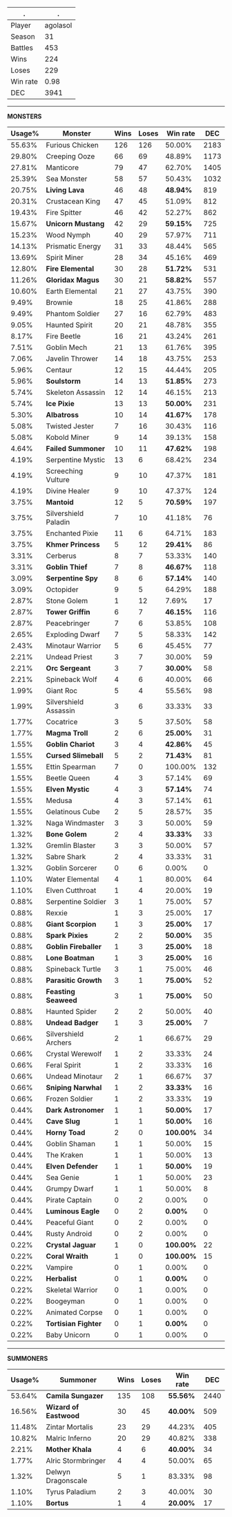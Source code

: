.|.
|-|-
Player|agolasol
Season|31
Battles|453
Wins|224
Loses|229
Win rate|0.98
DEC|3941

---
**MONSTERS**

Usage%|Monster|Wins|Loses|Win rate|DEC|
-|-|-|-|-|-|
55.63%|Furious Chicken|126|126|50.00%|2183|
29.80%|Creeping Ooze|66|69|48.89%|1173|
27.81%|Manticore|79|47|62.70%|1405|
25.39%|Sea Monster|58|57|50.43%|1032|
20.75%|**Living Lava**|46|48|**48.94%**|819|
20.31%|Crustacean King|47|45|51.09%|812|
19.43%|Fire Spitter|46|42|52.27%|862|
15.67%|**Unicorn Mustang**|42|29|**59.15%**|725|
15.23%|Wood Nymph|40|29|57.97%|711|
14.13%|Prismatic Energy|31|33|48.44%|565|
13.69%|Spirit Miner|28|34|45.16%|469|
12.80%|**Fire Elemental**|30|28|**51.72%**|531|
11.26%|**Gloridax Magus**|30|21|**58.82%**|557|
10.60%|Earth Elemental|21|27|43.75%|390|
9.49%|Brownie|18|25|41.86%|288|
9.49%|Phantom Soldier|27|16|62.79%|483|
9.05%|Haunted Spirit|20|21|48.78%|355|
8.17%|Fire Beetle|16|21|43.24%|261|
7.51%|Goblin Mech|21|13|61.76%|395|
7.06%|Javelin Thrower|14|18|43.75%|253|
5.96%|Centaur|12|15|44.44%|205|
5.96%|**Soulstorm**|14|13|**51.85%**|273|
5.74%|Skeleton Assassin|12|14|46.15%|213|
5.74%|**Ice Pixie**|13|13|**50.00%**|231|
5.30%|**Albatross**|10|14|**41.67%**|178|
5.08%|Twisted Jester|7|16|30.43%|116|
5.08%|Kobold Miner|9|14|39.13%|158|
4.64%|**Failed Summoner**|10|11|**47.62%**|198|
4.19%|Serpentine Mystic|13|6|68.42%|234|
4.19%|Screeching Vulture|9|10|47.37%|181|
4.19%|Divine Healer|9|10|47.37%|124|
3.75%|**Mantoid**|12|5|**70.59%**|197|
3.75%|Silvershield Paladin|7|10|41.18%|76|
3.75%|Enchanted Pixie|11|6|64.71%|183|
3.75%|**Khmer Princess**|5|12|**29.41%**|86|
3.31%|Cerberus|8|7|53.33%|140|
3.31%|**Goblin Thief**|7|8|**46.67%**|118|
3.09%|**Serpentine Spy**|8|6|**57.14%**|140|
3.09%|Octopider|9|5|64.29%|188|
2.87%|Stone Golem|1|12|7.69%|17|
2.87%|**Tower Griffin**|6|7|**46.15%**|116|
2.87%|Peacebringer|7|6|53.85%|108|
2.65%|Exploding Dwarf|7|5|58.33%|142|
2.43%|Minotaur Warrior|5|6|45.45%|77|
2.21%|Undead Priest|3|7|30.00%|59|
2.21%|**Orc Sergeant**|3|7|**30.00%**|58|
2.21%|Spineback Wolf|4|6|40.00%|66|
1.99%|Giant Roc|5|4|55.56%|98|
1.99%|Silvershield Assassin|3|6|33.33%|33|
1.77%|Cocatrice|3|5|37.50%|58|
1.77%|**Magma Troll**|2|6|**25.00%**|31|
1.55%|**Goblin Chariot**|3|4|**42.86%**|45|
1.55%|**Cursed Slimeball**|5|2|**71.43%**|81|
1.55%|Ettin Spearman|7|0|100.00%|132|
1.55%|Beetle Queen|4|3|57.14%|69|
1.55%|**Elven Mystic**|4|3|**57.14%**|74|
1.55%|Medusa|4|3|57.14%|61|
1.55%|Gelatinous Cube|2|5|28.57%|35|
1.32%|Naga Windmaster|3|3|50.00%|59|
1.32%|**Bone Golem**|2|4|**33.33%**|33|
1.32%|Gremlin Blaster|3|3|50.00%|57|
1.32%|Sabre Shark|2|4|33.33%|31|
1.32%|Goblin Sorcerer|0|6|0.00%|0|
1.10%|Water Elemental|4|1|80.00%|64|
1.10%|Elven Cutthroat|1|4|20.00%|19|
0.88%|Serpentine Soldier|3|1|75.00%|57|
0.88%|Rexxie|1|3|25.00%|17|
0.88%|**Giant Scorpion**|1|3|**25.00%**|17|
0.88%|**Spark Pixies**|2|2|**50.00%**|35|
0.88%|**Goblin Fireballer**|1|3|**25.00%**|18|
0.88%|**Lone Boatman**|1|3|**25.00%**|16|
0.88%|Spineback Turtle|3|1|75.00%|46|
0.88%|**Parasitic Growth**|3|1|**75.00%**|52|
0.88%|**Feasting Seaweed**|3|1|**75.00%**|50|
0.88%|Haunted Spider|2|2|50.00%|40|
0.88%|**Undead Badger**|1|3|**25.00%**|7|
0.66%|Silvershield Archers|2|1|66.67%|29|
0.66%|Crystal Werewolf|1|2|33.33%|24|
0.66%|Feral Spirit|1|2|33.33%|16|
0.66%|Undead Minotaur|2|1|66.67%|37|
0.66%|**Sniping Narwhal**|1|2|**33.33%**|16|
0.66%|Frozen Soldier|1|2|33.33%|19|
0.44%|**Dark Astronomer**|1|1|**50.00%**|17|
0.44%|**Cave Slug**|1|1|**50.00%**|16|
0.44%|**Horny Toad**|2|0|**100.00%**|34|
0.44%|Goblin Shaman|1|1|50.00%|15|
0.44%|The Kraken|1|1|50.00%|13|
0.44%|**Elven Defender**|1|1|**50.00%**|19|
0.44%|Sea Genie|1|1|50.00%|23|
0.44%|Grumpy Dwarf|1|1|50.00%|8|
0.44%|Pirate Captain|0|2|0.00%|0|
0.44%|**Luminous Eagle**|0|2|**0.00%**|0|
0.44%|Peaceful Giant|0|2|0.00%|0|
0.44%|Rusty Android|0|2|0.00%|0|
0.22%|**Crystal Jaguar**|1|0|**100.00%**|22|
0.22%|**Coral Wraith**|1|0|**100.00%**|15|
0.22%|Vampire|0|1|0.00%|0|
0.22%|**Herbalist**|0|1|**0.00%**|0|
0.22%|Skeletal Warrior|0|1|0.00%|0|
0.22%|Boogeyman|0|1|0.00%|0|
0.22%|Animated Corpse|0|1|0.00%|0|
0.22%|**Tortisian Fighter**|0|1|**0.00%**|0|
0.22%|Baby Unicorn|0|1|0.00%|0|

---
**SUMMONERS**

Usage%|Summoner|Wins|Loses|Win rate|DEC|
-|-|-|-|-|-|
53.64%|**Camila Sungazer**|135|108|**55.56%**|2440|
16.56%|**Wizard of Eastwood**|30|45|**40.00%**|509|
11.48%|Zintar Mortalis|23|29|44.23%|405|
10.82%|Malric Inferno|20|29|40.82%|338|
2.21%|**Mother Khala**|4|6|**40.00%**|34|
1.77%|Alric Stormbringer|4|4|50.00%|65|
1.32%|Delwyn Dragonscale|5|1|83.33%|98|
1.10%|Tyrus Paladium|2|3|40.00%|30|
1.10%|**Bortus**|1|4|**20.00%**|17|

